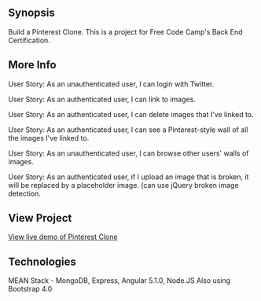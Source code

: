 ## Synopsis

Build a Pinterest Clone. This is a project for Free Code Camp's Back End Certification.

## More Info

User Story:  As an unauthenticated user, I can login with Twitter.

User Story: As an authenticated user, I can link to images.

User Story: As an authenticated user, I can delete images that I've linked to.

User Story: As an authenticated user, I can see a Pinterest-style wall of all the images I've linked to.

User Story: As an unauthenticated user, I can browse other users' walls of images.

User Story: As an authenticated user, if I upload an image that is broken, it will be replaced by a placeholder image. (can use jQuery broken image detection.


## View Project
[View live demo of Pinterest Clone](https://serene-waters-48479.herokuapp.com/)

## Technologies
MEAN Stack - MongoDB, Express, Angular 5.1.0, Node.JS
Also using Bootstrap 4.0